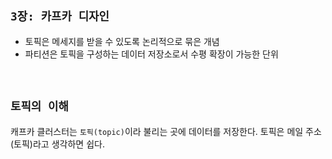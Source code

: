 ## `3장: 카프카 디자인`

- 토픽은 메세지를 받을 수 있도록 논리적으로 묶은 개념
- 파티션은 토픽을 구성하는 데이터 저장소로서 수평 확장이 가능한 단위

<br>

## `토픽의 이해`

캐프카 클러스터는 `토픽(topic)`이라 불리는 곳에 데이터를 저장한다. 토픽은 메일 주소(토픽)라고 생각하면 쉽다.

